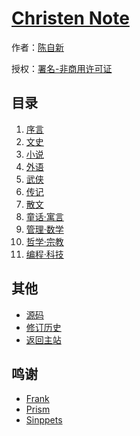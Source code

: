 # [Christen Note]()

作者：[陈自新](http://chenzixin.com)

授权：<a rel="license" href="http://creativecommons.org/licenses/by-nc/4.0/">署名-非商用许可证</a>

## 目录
1. [序言](#README)
1. [文史](#docs/history)
1. [小说](#docs/novel)
1. [外语](#docs/english)
1. [武侠](#docs/swordsman)
1. [传记](#docs/biography)
1. [散文](#docs/essay)
1. [童话·寓言](#docs/fairytales)
1. [管理·数学](#docs/manage)
1. [哲学·宗教](#docs/philosophy)
1. [编程·科技](#docs/program)

## 其他
- [源码](https://github.com/hiclick/hiclick.github.com)
- [修订历史](https://github.com/hiclick/hiclick.github.com/graphs/commit-activity)
- [返回主站](http://christen.cn)

## 鸣谢
- [Frank](http://www.ruanyifeng.com/home.html)
- [Prism](/lab/tool/prism.html)
- [Sinppets](http://christen.cn/lab/tool/sinppets.html)
